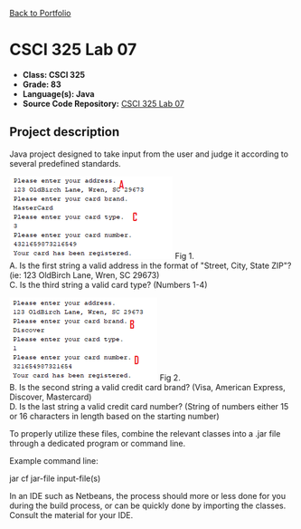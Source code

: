 [Back to Portfolio](./)

CSCI 325 Lab 07
===============

-   **Class: CSCI 325** 
-   **Grade: 83**
-   **Language(s): Java**
-   **Source Code Repository:** [CSCI 325 Lab 07](https://github.com/paulryanmc/325-Lab-07)  

## Project description
Java project designed to take input from the user and judge it according to several predefined standards.

![325-Lab-07-1](images/project2demo.png)
Fig 1.  \
A. Is the first string a valid address in the format of "Street, City, State ZIP"? (ie: 123 OldBirch Lane, Wren, SC 29673)  \
C. Is the third string a valid card type? (Numbers 1-4)

![325-Lab-07-2](images/project2demo2.png)
Fig 2.  \
B. Is the second string a valid credit card brand? (Visa, American Express, Discover, Mastercard)  \
D. Is the last string a valid credit card number? (String of numbers either 15 or 16 characters in length based on the starting number)


To properly utilize these files, combine the relevant classes into a .jar file through a dedicated program or command line.

Example command line:

jar cf jar-file input-file(s)

In an IDE such as Netbeans, the process should more or less done for you during the build process, or can be quickly done by importing the classes.
Consult the material for your IDE.



